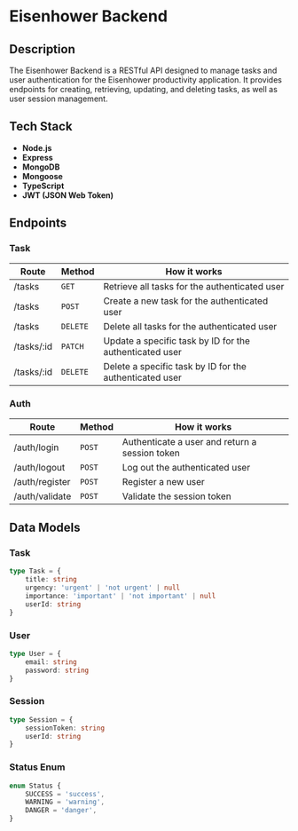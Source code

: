 # Eisenhower Backend

## Description

The Eisenhower Backend is a RESTful API designed to manage tasks and user authentication for the Eisenhower productivity application. It provides endpoints for creating, retrieving, updating, and deleting tasks, as well as user session management.

## Tech Stack

- **Node.js**
- **Express**
- **MongoDB**
- **Mongoose**
- **TypeScript**
- **JWT (JSON Web Token)**

## Endpoints

### Task

| Route      | Method   | How it works                                            |
| ---------- | -------- | ------------------------------------------------------- |
| /tasks     | `GET`    | Retrieve all tasks for the authenticated user           |
| /tasks     | `POST`   | Create a new task for the authenticated user            |
| /tasks     | `DELETE` | Delete all tasks for the authenticated user             |
| /tasks/:id | `PATCH`  | Update a specific task by ID for the authenticated user |
| /tasks/:id | `DELETE` | Delete a specific task by ID for the authenticated user |

### Auth

| Route          | Method | How it works                                   |
| -------------- | ------ | ---------------------------------------------- |
| /auth/login    | `POST` | Authenticate a user and return a session token |
| /auth/logout   | `POST` | Log out the authenticated user                 |
| /auth/register | `POST` | Register a new user                            |
| /auth/validate | `POST` | Validate the session token                     |

## Data Models

### Task

```typescript
type Task = {
	title: string
	urgency: 'urgent' | 'not urgent' | null
	importance: 'important' | 'not important' | null
	userId: string
}
```

### User

```typescript
type User = {
	email: string
	password: string
}
```

### Session

```typescript
type Session = {
	sessionToken: string
	userId: string
}
```

### Status Enum

```typescript
enum Status {
	SUCCESS = 'success',
	WARNING = 'warning',
	DANGER = 'danger',
}
```
